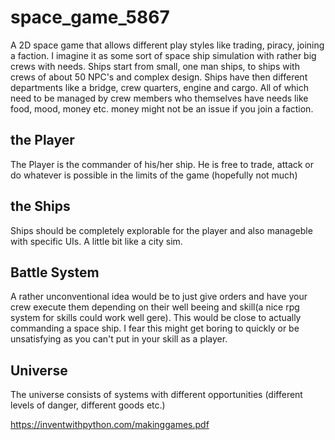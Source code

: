 # space_game_5867
A 2D space game that allows different play styles like trading, piracy, joining a faction. I imagine it as some sort of space ship simulation with rather big crews with needs. Ships start from small, one man ships, to ships with crews of about 50 NPC's and complex design. Ships have then different departments like a bridge, crew quarters, engine and cargo. All of which need to be managed by crew members who themselves have needs like food, mood, money etc. money might not be an issue if you join a faction. 




## the Player
The Player is the commander of his/her ship. He is free to trade, attack or do whatever is possible in the limits of the game (hopefully not much)

## the Ships
Ships should be completely explorable for the player and also manageble with specific UIs. A little bit like a city sim. 

## Battle System
A rather unconventional idea would be to just give orders and have your crew execute them depending on their well beeing and skill(a nice rpg system for skills could work well gere). This would be close to actually commanding a space ship. I fear this might get boring to quickly or be unsatisfying as you can't put in your skill as a player. 

## Universe 
The universe consists of systems with different opportunities (different levels of danger, different goods etc.) 



https://inventwithpython.com/makinggames.pdf
